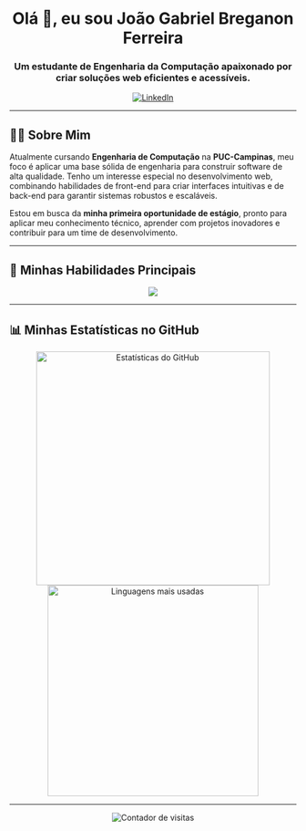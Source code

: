<h1 align="center">Olá 👋, eu sou João Gabriel Breganon Ferreira</h1>
<h3 align="center">Um estudante de Engenharia da Computação apaixonado por criar soluções web eficientes e acessíveis.</h3>

<p align="center">
 <a href="https://www.linkedin.com/in/joão-gabriel-breganon-ferreira" target="_blank">
  <img src="https://img.shields.io/badge/LinkedIn-0077B5?style=for-the-badge&logo=linkedin&logoColor=white" alt="LinkedIn"/>
 </a>
</p>

---

## 👨‍💻 Sobre Mim

Atualmente cursando **Engenharia de Computação** na **PUC-Campinas**, meu foco é aplicar uma base sólida de engenharia para construir software de alta qualidade. Tenho um interesse especial no desenvolvimento web, combinando habilidades de front-end para criar interfaces intuitivas e de back-end para garantir sistemas robustos e escaláveis.

Estou em busca da **minha primeira oportunidade de estágio**, pronto para aplicar meu conhecimento técnico, aprender com projetos inovadores e contribuir para um time de desenvolvimento.

---

## 🚀 Minhas Habilidades Principais

<p align="center">
  <a href="https://skillicons.dev">
    <img src="https://skillicons.dev/icons?i=html,css,javascript,python,c,cpp,git,github&perline=4" />
  </a>
</p>

---

## 📊 Minhas Estatísticas no GitHub

<p align="center">
  <img src="https://github-readme-stats.vercel.app/api?username=JG12311&show_icons=true&locale=pt-br&theme=dracula" alt="Estatísticas do GitHub" width="410" />
  <img src="https://github-readme-stats.vercel.app/api/top-langs?username=JG12311&layout=compact&locale=pt-br&theme=dracula" alt="Linguagens mais usadas" width="370" />
</p>

---

<p align="center">
 <img src="https://komarev.com/ghpvc/?username=JG12311&label=VISITANTES+NO+PERFIL&color=6A0DAD&style=flat" alt="Contador de visitas" />
</p>
